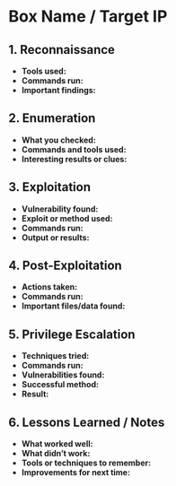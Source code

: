 
# Box Name / Target IP

## 1. Reconnaissance
- **Tools used:**  
- **Commands run:**  
- **Important findings:**  

## 2. Enumeration
- **What you checked:**  
- **Commands and tools used:**  
- **Interesting results or clues:**  

## 3. Exploitation
- **Vulnerability found:**  
- **Exploit or method used:**  
- **Commands run:**  
- **Output or results:**  

## 4. Post-Exploitation
- **Actions taken:**  
- **Commands run:**  
- **Important files/data found:**  

## 5. Privilege Escalation
- **Techniques tried:**  
- **Commands run:**  
- **Vulnerabilities found:**  
- **Successful method:**  
- **Result:**  


## 6. Lessons Learned / Notes
- **What worked well:**  
- **What didn’t work:**  
- **Tools or techniques to remember:**  
- **Improvements for next time:**  
